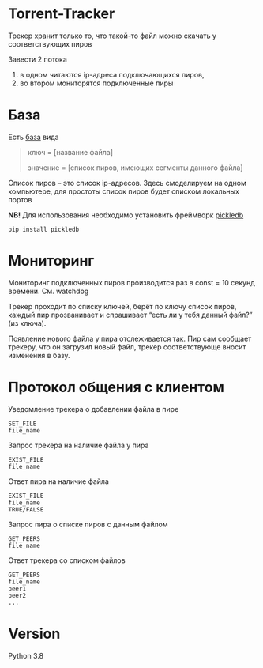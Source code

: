 # Torrent-Tracker

Трекер хранит только то, что такой-то файл можно скачать у соответствующих пиров

Завести 2 потока
1. в одном читаются ip-адреса подключающихся пиров, 
2. во втором мониторятся подключенные пиры

# База 
Есть [база](https://github.com/Aksinya-Bykova/Torrent-Tracker/blob/main/data/File-Peers.db) вида

> ключ = [название файла]
>
> значение = [список пиров, имеющих сегменты данного файла]

Список пиров – это список ip-адресов. Здесь смоделируем на одном компьютере, для простоты список пиров будет списком локальных портов

**NB!** Для использования необходимо установить фреймворк [pickledb](https://github.com/patx/pickledb)
```
pip install pickledb
```

# Мониторинг
Мониторинг подключенных пиров производится раз в const = 10 секунд времени. См. watchdog

Трекер проходит по списку ключей, берёт по ключу список пиров, каждый пир прозванивает и спрашивает “есть ли у тебя данный файл?” (из ключа). 

Появление нового файла у пира отслеживается так. Пир сам сообщает трекеру, что он загрузил новый файл, трекер соответствующе вносит изменения в базу.

# Протокол общения с клиентом
Уведомление трекера о добавлении файла в пире
```
SET_FILE
file_name
```

Запрос трекера на наличие файла у пира
```
EXIST_FILE
file_name
```

Ответ пира на наличие файла
```
EXIST_FILE
file_name
TRUE/FALSE
```

Запрос пира о списке пиров с данным файлом
```
GET_PEERS
file_name
```

Ответ трекера со списком файлов
```
GET_PEERS
file_name
peer1
peer2
...
```

# Version
Python 3.8
